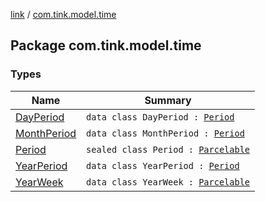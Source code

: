 [link](../index.md) / [com.tink.model.time](./index.md)

## Package com.tink.model.time

### Types

| Name | Summary |
|---|---|
| [DayPeriod](-day-period/index.md) | `data class DayPeriod : `[`Period`](-period/index.md) |
| [MonthPeriod](-month-period/index.md) | `data class MonthPeriod : `[`Period`](-period/index.md) |
| [Period](-period/index.md) | `sealed class Period : `[`Parcelable`](https://developer.android.com/reference/android/os/Parcelable.html) |
| [YearPeriod](-year-period/index.md) | `data class YearPeriod : `[`Period`](-period/index.md) |
| [YearWeek](-year-week/index.md) | `data class YearWeek : `[`Parcelable`](https://developer.android.com/reference/android/os/Parcelable.html) |
